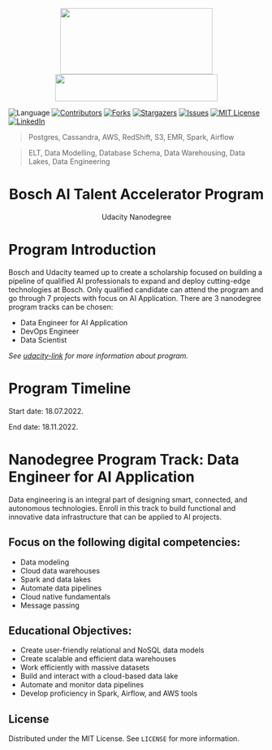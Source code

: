 <p align="center">
  <img width="300" height="130" src="https://upload.wikimedia.org/wikipedia/de/thumb/3/31/Bosch-logotype.svg/300px-Bosch-logotype.svg.png">
  <img width="320" height="53" src="https://upload.wikimedia.org/wikipedia/commons/thumb/e/e8/Udacity_logo.svg/320px-Udacity_logo.svg.png">
</p>


![Language](https://img.shields.io/badge/language-python--3.7-blue) [![Contributors][contributors-shield]][contributors-url] [![Forks][forks-shield]][forks-url] [![Stargazers][stars-shield]][stars-url] [![Issues][issues-shield]][issues-url] [![MIT License][license-shield]][license-url] [![LinkedIn][linkedin-shield]][linkedin-url]


> Postgres, Cassandra, AWS, RedShift, S3, EMR, Spark, Airflow


> ELT, Data Modelling, Database Schema, Data Warehousing, Data Lakes, Data Engineering

<p align="center">
 <h1 align="center">Bosch AI Talent Accelerator Program</h1>
 <p align="center">Udacity Nanodegree</p1>
</p>


# Program Introduction
Bosch and Udacity teamed up to create a scholarship focused on building a pipeline of qualified AI professionals to expand and deploy cutting-edge technologies at Bosch.
Only qualified candidate can attend the program and go through 7 projects with focus on AI Application.
There are 3 nanodegree program tracks can be chosen: 
* Data Engineer for AI Application
* DevOps Engineer
* Data Scientist

*See [udacity-link](https://www.udacity.com/scholarships/bosch-ai-talent-accelerator) for more information about program.*

# Program Timeline
Start date: 18.07.2022.

End date: 18.11.2022.

# Nanodegree Program Track: Data Engineer for AI Application 
Data engineering is an integral part of designing smart, connected, and autonomous technologies. Enroll in this track to build functional and innovative data infrastructure that can be applied to AI projects.
## Focus on the following digital competencies:
* Data modeling
* Cloud data warehouses
* Spark and data lakes
* Automate data pipelines
* Cloud native fundamentals
* Message passing

## Educational Objectives:

* Create user-friendly relational and NoSQL data models
* Create scalable and efficient data warehouses
* Work efficiently with massive datasets
* Build and interact with a cloud-based data lake
* Automate and monitor data pipelines
* Develop proficiency in Spark, Airflow, and AWS tools

<!-- LICENSE -->

## License
Distributed under the MIT License. See `LICENSE` for more information.


<!-- MARKDOWN LINKS & IMAGES -->
[contributors-shield]: https://img.shields.io/github/contributors/DucAnh-Lai/Bosch-AI-Talent-Accelerator-Scholarship-Program.svg?style=flat-square
[contributors-url]: https://github.com/DucAnh-Lai/Bosch-AI-Talent-Accelerator-Scholarship-Program/graphs/contributors
[forks-shield]: https://img.shields.io/github/forks/DucAnh-Lai/Bosch-AI-Talent-Accelerator-Scholarship-Program.svg?style=flat-square
[forks-url]: https://github.com/DucAnh-Lai/Bosch-AI-Talent-Accelerator-Scholarship-Program/network/members
[stars-shield]: https://img.shields.io/github/stars/vineeths96/Data-Engineering-Nanodegree.svg?style=flat-square
[stars-url]: https://github.com/vineeths96/Data-Engineering-Nanodegree/stargazers
[issues-shield]: https://img.shields.io/github/issues/DucAnh-Lai/Bosch-AI-Talent-Accelerator-Scholarship-Program.svg?style=flat-square
[issues-url]: https://github.com/DucAnh-Lai/Bosch-AI-Talent-Accelerator-Scholarship-Program/issues
[license-shield]: https://img.shields.io/badge/License-MIT-yellow.svg
[license-url]: https://github.com/DucAnh-Lai/Bosch-AI-Talent-Accelerator-Scholarship-Program/blob/master/LICENSE
[linkedin-shield]: https://img.shields.io/badge/-LinkedIn-black.svg?style=flat-square&logo=linkedin&colorB=555
[linkedin-url]: https://www.linkedin.com/in/duc-anh-lai-2592046b/
